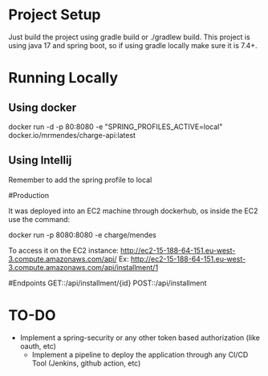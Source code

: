 # Project Setup


Just build the project using gradle build or ./gradlew build. This project is using java 17 and spring boot, so if
using gradle locally make sure it is 7.4+.

# Running Locally

## Using docker
docker run -d -p  80:8080 -e "SPRING_PROFILES_ACTIVE=local" docker.io/mrmendes/charge-api:latest

## Using Intellij
Remember to add the spring profile to local

#Production

It was deployed into an EC2 machine through dockerhub, os inside the EC2 use the command:

docker run -p 8080:8080 -e charge/mendes

To access it on the EC2 instance:
http://ec2-15-188-64-151.eu-west-3.compute.amazonaws.com/api/
Ex:
http://ec2-15-188-64-151.eu-west-3.compute.amazonaws.com/api/installment/1

#Endpoints
GET::/api/installment/{id}
POST::/api/installment

# TO-DO
* Implement a spring-security or any other token based authorization (like oauth, etc)
  * Implement a pipeline to deploy the application through any CI/CD Tool (Jenkins, github action, etc)